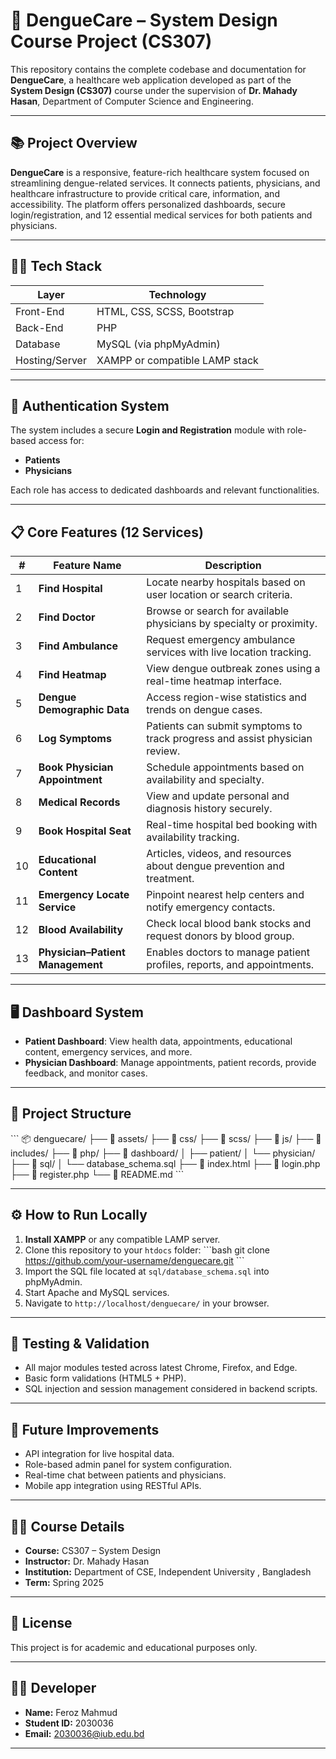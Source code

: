 
# 🏥 DengueCare – System Design Course Project (CS307)

This repository contains the complete codebase and documentation for **DengueCare**, a healthcare web application developed as part of the **System Design (CS307)** course under the supervision of **Dr. Mahady Hasan**, Department of Computer Science and Engineering.

---

## 📚 Project Overview

**DengueCare** is a responsive, feature-rich healthcare system focused on streamlining dengue-related services. It connects patients, physicians, and healthcare infrastructure to provide critical care, information, and accessibility. The platform offers personalized dashboards, secure login/registration, and 12 essential medical services for both patients and physicians.

---

## 👨‍💻 Tech Stack

| Layer        | Technology              |
|--------------|--------------------------|
| Front-End    | HTML, CSS, SCSS, Bootstrap |
| Back-End     | PHP                      |
| Database     | MySQL (via phpMyAdmin)   |
| Hosting/Server | XAMPP or compatible LAMP stack |

---

## 🔐 Authentication System

The system includes a secure **Login and Registration** module with role-based access for:
- **Patients**
- **Physicians**

Each role has access to dedicated dashboards and relevant functionalities.

---

## 📋 Core Features (12 Services)

| #  | Feature Name                 | Description                                                                 |
|----|------------------------------|-----------------------------------------------------------------------------|
| 1  | **Find Hospital**            | Locate nearby hospitals based on user location or search criteria.          |
| 2  | **Find Doctor**              | Browse or search for available physicians by specialty or proximity.        |
| 3  | **Find Ambulance**          | Request emergency ambulance services with live location tracking.           |
| 4  | **Find Heatmap**             | View dengue outbreak zones using a real-time heatmap interface.             |
| 5  | **Dengue Demographic Data**  | Access region-wise statistics and trends on dengue cases.                   |
| 6  | **Log Symptoms**             | Patients can submit symptoms to track progress and assist physician review. |
| 7  | **Book Physician Appointment** | Schedule appointments based on availability and specialty.                  |
| 8  | **Medical Records**          | View and update personal and diagnosis history securely.                    |
| 9  | **Book Hospital Seat**       | Real-time hospital bed booking with availability tracking.                  |
| 10 | **Educational Content**      | Articles, videos, and resources about dengue prevention and treatment.      |
| 11 | **Emergency Locate Service** | Pinpoint nearest help centers and notify emergency contacts.                |
| 12 | **Blood Availability**       | Check local blood bank stocks and request donors by blood group.            |
| 13 | **Physician–Patient Management** | Enables doctors to manage patient profiles, reports, and appointments.   |

---

## 🖥️ Dashboard System

- **Patient Dashboard**: View health data, appointments, educational content, emergency services, and more.
- **Physician Dashboard**: Manage appointments, patient records, provide feedback, and monitor cases.

---

## 📁 Project Structure

\`\`\`
📦 denguecare/
├── 📁 assets/
├── 📁 css/
├── 📁 scss/
├── 📁 js/
├── 📁 includes/
├── 📁 php/
├── 📁 dashboard/
│   ├── patient/
│   └── physician/
├── 📁 sql/
│   └── database_schema.sql
├── 📄 index.html
├── 📄 login.php
├── 📄 register.php
└── 📄 README.md
\`\`\`

---

## ⚙️ How to Run Locally

1. **Install XAMPP** or any compatible LAMP server.
2. Clone this repository to your `htdocs` folder:
   \`\`\`bash
   git clone https://github.com/your-username/denguecare.git
   \`\`\`
3. Import the SQL file located at `sql/database_schema.sql` into phpMyAdmin.
4. Start Apache and MySQL services.
5. Navigate to `http://localhost/denguecare/` in your browser.

---

## 🧪 Testing & Validation

- All major modules tested across latest Chrome, Firefox, and Edge.
- Basic form validations (HTML5 + PHP).
- SQL injection and session management considered in backend scripts.

---

## 📌 Future Improvements

- API integration for live hospital data.
- Role-based admin panel for system configuration.
- Real-time chat between patients and physicians.
- Mobile app integration using RESTful APIs.

---

## 👨‍🏫 Course Details

- **Course:** CS307 – System Design  
- **Instructor:** Dr. Mahady Hasan  
- **Institution:** Department of CSE, Independent University , Bangladesh  
- **Term:** Spring 2025

---

## 📜 License

This project is for academic and educational purposes only.

---



## 👨‍💻 Developer

- **Name:** Feroz Mahmud  
- **Student ID:** 2030036  
- **Email:** [2030036@iub.edu.bd](mailto:2030036@iub.edu.bd)

---
